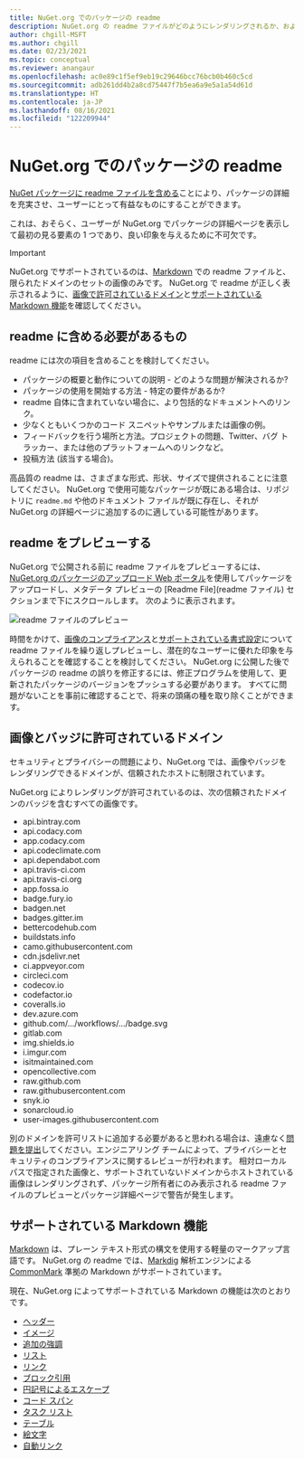 ```yaml
---
title: NuGet.org でのパッケージの readme
description: NuGet.org の readme ファイルがどのようにレンダリングされるか、および問題が発生した場合の対処方法について詳しく説明します。
author: chgill-MSFT
ms.author: chgill
ms.date: 02/23/2021
ms.topic: conceptual
ms.reviewer: anangaur
ms.openlocfilehash: ac0e89c1f5ef9eb19c29646bcc76bcb0b460c5cd
ms.sourcegitcommit: adb261dd4b2a8cd75447f7b5ea6a9e5a1a54d61d
ms.translationtype: HT
ms.contentlocale: ja-JP
ms.lasthandoff: 08/16/2021
ms.locfileid: "122209944"
---
```

# <a name="package-readme-on-nugetorg"></a>NuGet.org でのパッケージの readme

[NuGet パッケージに readme ファイルを含める](/nuget/reference/msbuild-targets#packagereadmefile)ことにより、パッケージの詳細を充実させ、ユーザーにとって有益なものにすることができます。

これは、おそらく、ユーザーが NuGet.org でパッケージの詳細ページを表示して最初の見る要素の 1 つであり、良い印象を与えるために不可欠です。

> [!IMPORTANT]
> NuGet.org でサポートされているのは、[Markdown](https://daringfireball.net/projects/markdown/) での readme ファイルと、限られたドメインのセットの画像のみです。 NuGet.org で readme が正しく表示されるように、[画像で許可されているドメイン](#allowed-domains-for-images-and-badges)と[サポートされている Markdown 機能](#supported-markdown-features)を確認してください。

## <a name="what-should-my-readme-include"></a>readme に含める必要があるもの

readme には次の項目を含めることを検討してください。
* パッケージの概要と動作についての説明 - どのような問題が解決されるか?
* パッケージの使用を開始する方法 - 特定の要件があるか?
* readme 自体に含まれていない場合に、より包括的なドキュメントへのリンク。
* 少なくともいくつかのコード スニペットやサンプルまたは画像の例。
* フィードバックを行う場所と方法。プロジェクトの問題、Twitter、バグ トラッカー、または他のプラットフォームへのリンクなど。
* 投稿方法 (該当する場合)。

高品質の readme は、さまざまな形式、形状、サイズで提供されることに注意してください。 NuGet.org で使用可能なパッケージが既にある場合は、リポジトリに `readme.md` や他のドキュメント ファイルが既に存在し、それが NuGet.org の詳細ページに追加するのに適している可能性があります。

## <a name="preview-your-readme"></a>readme をプレビューする

NuGet.org で公開される前に readme ファイルをプレビューするには、[NuGet.org のパッケージのアップロード Web ポータル](/nuget/nuget-org/publish-a-package#web-portal-use-the-upload-package-tab-on-nugetorg)を使用してパッケージをアップロードし、メタデータ プレビューの [Readme File]\(readme ファイル\) セクションまで下にスクロールします。 次のように表示されます。

![readme ファイルのプレビュー](media\readme-upload-preview.PNG)

時間をかけて、[画像のコンプライアンス](#allowed-domains-for-images-and-badges)と[サポートされている書式設定](#supported-markdown-features)について readme ファイルを繰り返しプレビューし、潜在的なユーザーに優れた印象を与えられることを確認することを検討してください。 NuGet.org に公開した後でパッケージの readme の誤りを修正するには、修正プログラムを使用して、更新されたパッケージのバージョンをプッシュする必要があります。 すべてに問題がないことを事前に確認することで、将来の頭痛の種を取り除くことができます。
## <a name="allowed-domains-for-images-and-badges"></a>画像とバッジに許可されているドメイン

セキュリティとプライバシーの問題により、NuGet.org では、画像やバッジをレンダリングできるドメインが、信頼されたホストに制限されています。 

NuGet.org によりレンダリングが許可されているのは、次の信頼されたドメインのバッジを含むすべての画像です。
* api.bintray.com
* api.codacy.com
* app.codacy.com
* api.codeclimate.com
* api.dependabot.com
* api.travis-ci.com
* api.travis-ci.org
* app.fossa.io
* badge.fury.io
* badgen.net
* badges.gitter.im
* bettercodehub.com
* buildstats.info
* camo.githubusercontent.com
* cdn.jsdelivr.net
* ci.appveyor.com
* circleci.com
* codecov.io
* codefactor.io
* coveralls.io
* dev.azure.com
* github.com/.../workflows/.../badge.svg
* gitlab.com
* img.shields.io
* i.imgur.com
* isitmaintained.com
* opencollective.com
* raw.github.com
* raw.githubusercontent.com
* snyk.io
* sonarcloud.io
* user-images.githubusercontent.com

別のドメインを許可リストに追加する必要があると思われる場合は、遠慮なく[問題を提出](https://github.com/NuGet/NuGetGallery/issues)してください。エンジニアリング チームによって、プライバシーとセキュリティのコンプライアンスに関するレビューが行われます。 相対ローカル パスで指定された画像と、サポートされていないドメインからホストされている画像はレンダリングされず、パッケージ所有者にのみ表示される readme ファイルのプレビューとパッケージ詳細ページで警告が発生します。

## <a name="supported-markdown-features"></a>サポートされている Markdown 機能
[Markdown](https://daringfireball.net/projects/markdown/) は、プレーン テキスト形式の構文を使用する軽量のマークアップ言語です。 NuGet.org の readme では、[Markdig](https://github.com/lunet-io/markdig) 解析エンジンによる [CommonMark](https://commonmark.org/) 準拠の Markdown がサポートされています。

現在、NuGet.org によってサポートされている Markdown の機能は次のとおりです。
* [ヘッダー](https://spec.commonmark.org/0.29/#atx-headings)
* [イメージ](https://spec.commonmark.org/0.29/#images)
* [追加の強調](https://github.com/xoofx/markdig/blob/master/src/Markdig.Tests/Specs/EmphasisExtraSpecs.md)
* [リスト](https://spec.commonmark.org/0.29/#lists)
* [リンク](https://spec.commonmark.org/0.29/#links)
* [ブロック引用](https://spec.commonmark.org/0.29/#block-quotes)
* [円記号によるエスケープ](https://spec.commonmark.org/0.29/#backslash-escapes)
* [コード スパン](https://spec.commonmark.org/0.29/#code-spans)
* [タスク リスト](https://github.com/xoofx/markdig/blob/master/src/Markdig.Tests/Specs/TaskListSpecs.md)
* [テーブル](https://github.com/xoofx/markdig/blob/master/src/Markdig.Tests/Specs/PipeTableSpecs.md)
* [絵文字](https://github.com/xoofx/markdig/blob/master/src/Markdig.Tests/Specs/EmojiSpecs.md)
* [自動リンク](https://github.com/xoofx/markdig/blob/master/src/Markdig.Tests/Specs/AutoLinks.md)

